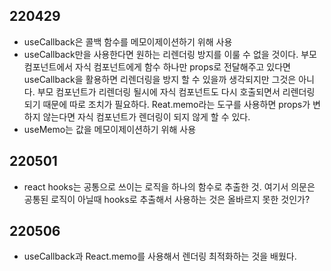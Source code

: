## 220429

- useCallback은 콜백 함수를  메모이제이션하기 위해 사용
- useCallback만을 사용한다면 원하는 리렌더링 방지를 이룰 수 없을 것이다. 부모 컴포넌트에서 자식 컴포넌트에게 함수 하나만 props로 전달해주고 있다면 useCallback을 활용하면 리렌더링을 방지 할 수 있을까 생각되지만 그것은 아니다. 부모 컴포넌트가 리렌더링 될시에 자식 컴포넌트도 다시 호출되면서 리렌더링 되기 때문에 따로 조치가 필요하다. Reat.memo라는 도구를 사용하면 props가 변하지 않는다면 자식 컴포넌트가 렌더링이 되지 않게 할 수 있다.
- useMemo는 값을 메모이제이션하기 위해 사용

## 220501

- react hooks는 공통으로 쓰이는 로직을 하나의 함수로 추출한 것. 여기서 의문은 공통된 로직이 아닐때 hooks로 추출해서 사용하는 것은 올바르지 못한 것인가? 

## 220506

- useCallback과 React.memo를 사용해서 렌더링 최적화하는 것을 배웠다.
